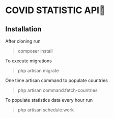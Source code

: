 # COVID STATISTIC API🚀

## Installation

After cloning run
> composer install

To execute migrations

> php artisan migrate

One time artisan command to populate countries

> php artisan command:fetch-countries

To populate statistics data every hour run

> php artisan schedule:work
